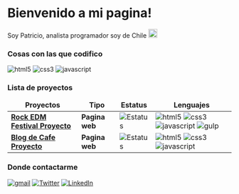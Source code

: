 <h1>Bienvenido a mi pagina!</h1>
<p>Soy Patricio, analista programador soy de Chile <img src="https://images.emojiterra.com/twitter/v14.0/128px/1f1e8-1f1f1.png" width="20"/></p>
<h3>Cosas con las que codifico</h3>
<p>

  <img alt="html5" src="https://img.shields.io/badge/-HTML5-E34F26?style=for-the-badge&logo=html5&logoColor=white" />
  <img alt="css3" src="https://img.shields.io/badge/-CSS3-1572B6?style=for-the-badge&logo=css3&logoColor=white" />
  <img alt="javascript" src="https://img.shields.io/badge/-JAVASCRIPT-ED8B00?style=for-the-badge&logo=javascript&logoColor=white" />

</p>
<h3>Lista de proyectos</h3>
<table>
  <thead align="center">
    <tr border: none;>
      <td><b>Proyectos</b></td>
      <td><b>Tipo</b></td>
      <td><b>Estatus</b></td>
      <td><b>Lenguajes</b></td>
    </tr>
  </thead>
  <tbody>
    <tr>
     <td><a href="https://github.com/PVEGAM/Rock-EDM-Festival-Proyecto"><b>Rock EDM Festival Proyecto</b></a></td>
      <td><a><b>Pagina web</b></a></td>
      <td><img alt="Estatus" src="https://img.shields.io/static/v1?style=for-the-badge&label=ESTATUS&message=FINALIZADO&color=green"/></td>
      <td><img alt="html5" src="https://img.shields.io/badge/-HTML5-E34F26?style=for-the-badge&logo=html5&logoColor=white"/>
      <img alt="css3" src="https://img.shields.io/badge/-CSS3-1572B6?style=for-the-badge&logo=css3&logoColor=white"/>
      <img alt="javascript" src="https://img.shields.io/badge/-JAVASCRIPT-ED8B00?style=for-the-badge&logo=javascript&logoColor=white"/>
      <img alt="gulp" src="https://img.shields.io/badge/-GULP-F40027?style=for-the-badge&logo=gulp&logoColor=white"/>
    </tr>
     <tr>
     <td><a href="https://github.com/PVEGAM/Blog-Cafe-Proyecto"><b>Blog de Cafe Proyecto</b></a></td>
      <td><a><b>Pagina web</b></a></td>
      <td><img alt="Estatus" src="https://img.shields.io/static/v1?style=for-the-badge&label=ESTATUS&message=FINALIZADO&color=green"/></td>
      <td><img alt="html5" src="https://img.shields.io/badge/-HTML5-E34F26?style=for-the-badge&logo=html5&logoColor=white"/>
      <img alt="css3" src="https://img.shields.io/badge/-CSS3-1572B6?style=for-the-badge&logo=css3&logoColor=white"/>
      <img alt="javascript" src="https://img.shields.io/badge/-JAVASCRIPT-ED8B00?style=for-the-badge&logo=javascript&logoColor=white"/>
    </tr>
  </tbody>
</table>
<h3>Donde contactarme</h3>
<p><a href="mailto:pvegam17@gmail.com" target="_blank"><img alt="gmail" src="https://img.shields.io/badge/GMAIL-D14836?.svg?&style=for-the-badge&logo=gmail&logoColor=white" /></a> 
<a href="" target="_blank"><img alt="Twitter" src="https://img.shields.io/badge/twitter-%231DA1F2.svg?&style=for-the-badge&logo=twitter&logoColor=white" /></a> 
<a href="https://www.linkedin.com/in/patricio-vega-11a729255/" target="_blank"><img alt="LinkedIn" src="https://img.shields.io/badge/linkedin-%230077B5.svg?&style=for-the-badge&logo=linkedin&logoColor=white" /></a>
</p>
